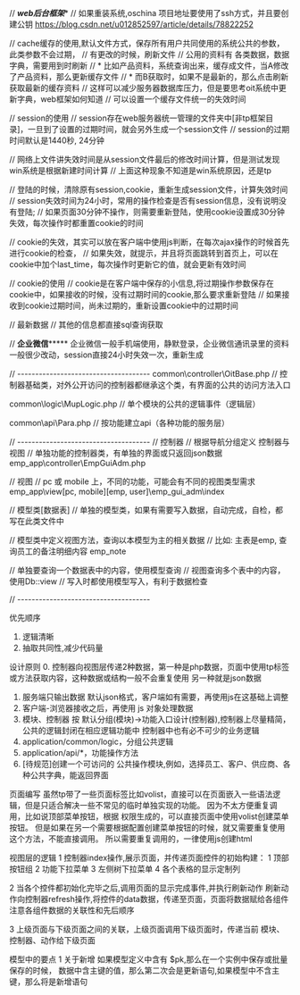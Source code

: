 // *****************web后台框架******************
// 如果重装系统,oschina 项目地址要使用了ssh方式，并且要创建公钥
https://blog.csdn.net/u012852597/article/details/78822252

// cache缓存的使用,默认文件方式，保存所有用户共同使用的系统公共的参数，此类参数不会过期，
// 有更改的时候，刷新文件
// 公用的资料有 各类数据，数据字典，需要用到时刷新
// * 比如产品资料，系统查询出来，缓存成文件，当A修改了产品资料，那么更新缓存文件
// * 而B获取时，如果不是最新的，那么点击刷新获取最新的缓存资料
// 这样可以减少服务器数据库压力，但是要思考oit系统中更新字典，web框架如何知道
// 可以设置一个缓存文件统一的失效时间

// session的使用
// session存在web服务器统一管理的文件夹中[非tp框架目录]，一旦到了设置的过期时间，就会另外生成一个session文件
// session的过期时间默认是1440秒, 24分钟

// 网络上文件讲失效时间是从session文件最后的修改时间计算，但是测试发现win系统是根据新建时间计算
// 上面这种现象不知道是win系统原因，还是tp

// 登陆的时候，清除原有session,cookie，重新生成session文件，计算失效时间
// session失效时间为24小时，常用的操作检查是否有session信息，没有说明没有登陆;
// 如果页面30分钟不操作，则需要重新登陆，使用cookie设置成30分钟失效，每次操作时都重置cookie的时间

// cookie的失效，其实可以放在客户端中使用js判断，在每次ajax操作的时候首先进行cookie的检查，
//   如果失效，就提示，并且将页面跳转到首页上，可以在cookie中加个last_time，每次操作时更新它的值，就会更新有效时间

// cookie的使用
// cookie是在客户端中保存的小信息,将过期操作参数保存在cookie中，如果接收的时候，没有过期时间的cookie,那么要求重新登陆
// 如果接收到cookie过期时间，尚未过期的，重新设置cookie中的过期时间

// 最新数据
// 其他的信息都直接sql查询获取


// ****************企业微信*********************
企业微信一般手机端使用，静默登录，企业微信通讯录里的资料一般很少改动，session直接24小时失效一次，重新生成


// -------------------------------------
common\controller\OitBase.php
// 控制器基础类，对外公开访问的控制器都继承这个类，有界面的公共的访问方法入口

common\logic\MupLogic.php
// 单个模块的公共的逻辑事件（逻辑层）

common\api\Para.php
// 按功能建立api（各种功能的服务层）


// -------------------------------------
// 控制器
// 根据导航分组定义 控制器与视图
// 单独功能的控制器类，有单独的界面或只返回json数据
emp_app\controller\EmpGuiAdm.php

// 视图
// pc 或 mobile 上，不同的功能，可能会有不同的视图类型需求
emp_app\view\[pc, mobile]\[emp, user]\emp_gui_adm\index

// 模型类[数据表]
// 单独的模型类，如果有需要写入数据，自动完成，自检，都写在此类文件中

// 模型类中定义视图方法，查询以本模型为主的相关数据
// 比如: 主表是emp, 查询员工的备注明细内容 emp_note

// 单独要查询一个数据表中的内容，使用模型查询
// 视图查询多个表中的内容，使用Db::view
// 写入时都使用模型写入，有利于数据检查

// -------------------------------------


优先顺序
1. 逻辑清晰
2. 抽取共同性,减少代码量

设计原则
0. 控制器向视图层传递2种数据，第一种是php数据，页面中使用tp标签或方法获取内容，这种数据或结构一般不会重复使用
   另一种就是json数据
1. 服务端只输出数据 默认json格式，客户端如有需要，再使用js在这基础上调整
2. 客户端-浏览器接收之后，再使用 js 对象处理数据
3. 模块、控制器 按 默认分组(模块)->功能入口设计(控制器),控制器上尽量精简，公共的逻辑封闭在相应逻辑功能中
   控制器中也有必不可少的业务逻辑
4. application/common/logic，分组公共逻辑
5. application/api/*，功能操作方法
6. [待规范]创建一个可访问的 公共操作模块,例如，选择员工、客户、供应商、各种公共字典，能返回界面


页面编写
虽然tp带了一些页面标签比如volist，直接可以在页面嵌入一些语法逻辑，但是只适合解决一些不常见的临时单独实现的功能。
因为不太方便重复调用，比如说顶部菜单按钮，根据 权限生成的，可以直接页面中使用volist创建菜单按钮。
但是如果在另一个需要根据配置创建菜单按钮的时候，就又需要重复使用这个方法，不能直接调用。
所以需要重复调用的，一律使用js创建html


视图层的逻辑
1 控制器index操作,展示页面，并传递页面控件的初始构建：
  1 顶部按钮组
  2 功能下拉菜单
  3 左侧树下拉菜单
  4 各个表格的显示定制列

2 当各个控件都初始化完毕之后,调用页面的显示完成事件,并执行刷新动作
  刷新动作向控制器refresh操作,将控件的data数据，传递至页面，页面将数据赋给各组件
     注意各组件数据的关联性和先后顺序

3 上级页面与下级页面之间的关联，上级页面调用下级页面时，传递当前 模块、控制器、动作给下级页面


模型中的要点
1 关于新增 如果模型定义中含有 $pk,那么在一个实例中保存或批量保存的时候，
  数据中含主键的值，那么第二次会是更新语句,如果模型中不含主键，那么将是新增语句

